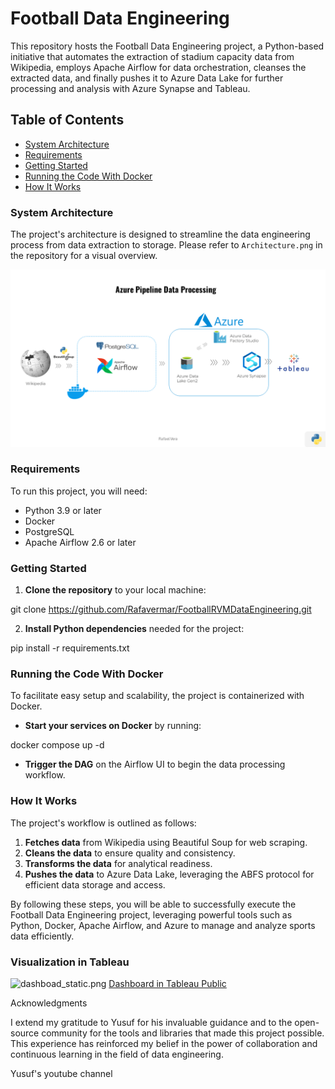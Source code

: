 # Football Data Engineering

This repository hosts the Football Data Engineering project, a Python-based initiative that automates the extraction of stadium capacity data from Wikipedia, employs Apache Airflow for data orchestration, cleanses the extracted data, and finally pushes it to Azure Data Lake for further processing and analysis with Azure Synapse and Tableau.

## Table of Contents

- [System Architecture](#system-architecture)
- [Requirements](#requirements)
- [Getting Started](#getting-started)
- [Running the Code With Docker](#running-the-code-with-docker)
- [How It Works](#how-it-works)

### System Architecture

The project's architecture is designed to streamline the data engineering process from data extraction to storage. Please refer to `Architecture.png` in the repository for a visual overview.

![Architecture.png](assets%2FArchitecture.png)
### Requirements

To run this project, you will need:

- Python 3.9 or later
- Docker
- PostgreSQL
- Apache Airflow 2.6 or later

### Getting Started

1. **Clone the repository** to your local machine:

git clone https://github.com/Rafavermar/FootballRVMDataEngineering.git


2. **Install Python dependencies** needed for the project:

pip install -r requirements.txt


### Running the Code With Docker

To facilitate easy setup and scalability, the project is containerized with Docker. 

- **Start your services on Docker** by running:

docker compose up -d


- **Trigger the DAG** on the Airflow UI to begin the data processing workflow.

### How It Works

The project's workflow is outlined as follows:

1. **Fetches data** from Wikipedia using Beautiful Soup for web scraping.
2. **Cleans the data** to ensure quality and consistency.
3. **Transforms the data** for analytical readiness.
4. **Pushes the data** to Azure Data Lake, leveraging the ABFS protocol for efficient data storage and access.

By following these steps, you will be able to successfully execute the Football Data Engineering project, leveraging powerful tools such as Python, Docker, Apache Airflow, and Azure to manage and analyze sports data efficiently.

### Visualization in Tableau
![dashboad_static.png](assets%2Fdahsboard_static.png)
[Dashboard in Tableau Public](https://public.tableau.com/app/profile/rafael.vera.maranon/viz/shared/KJFNK5SK7)


Acknowledgments

I extend my gratitude to Yusuf for his invaluable guidance and to the open-source community for the tools and libraries that made this project possible. This experience has reinforced my belief in the power of collaboration and continuous learning in the field of data engineering.

Yusuf's youtube channel
